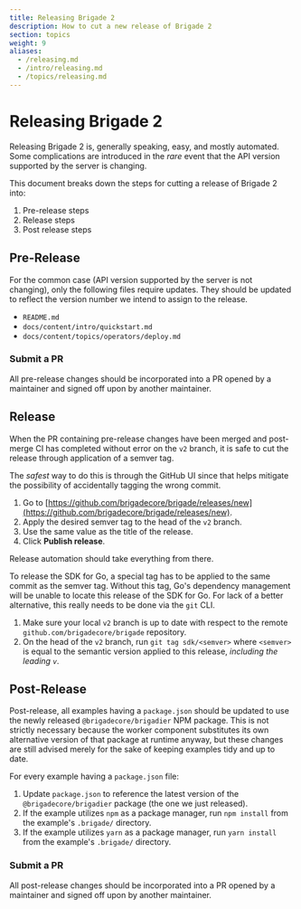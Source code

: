 ```yaml
---
title: Releasing Brigade 2
description: How to cut a new release of Brigade 2
section: topics
weight: 9
aliases:
  - /releasing.md
  - /intro/releasing.md
  - /topics/releasing.md
---
```


# Releasing Brigade 2

Releasing Brigade 2 is, generally speaking, easy, and mostly automated. Some
complications are introduced in the _rare_ event that the API version supported
by the server is changing.

This document breaks down the steps for cutting a release of Brigade 2 into:

1. Pre-release steps
2. Release steps
3. Post release steps

## Pre-Release

For the common case (API version supported by the server is not changing), only
the following files require updates. They should be updated to reflect the
version number we intend to assign to the release.

* `README.md`
* `docs/content/intro/quickstart.md`
* `docs/content/topics/operators/deploy.md`

### Submit a PR

All pre-release changes should be incorporated into a PR opened by a maintainer
and signed off upon by another maintainer.

## Release

When the PR containing pre-release changes have been merged and post-merge CI
has completed without error on the `v2` branch, it is safe to cut the release
through application of a semver tag.

The _safest_ way to do this is through the GitHub UI since that helps mitigate
the possibility of accidentally tagging the wrong commit.

1. Go to
[https://github.com/brigadecore/brigade/releases/new](https://github.com/brigadecore/brigade/releases/new).
1. Apply the desired semver tag to the head of the `v2` branch.
1. Use the same value as the title of the release.
1. Click __Publish release__.

Release automation should take everything from there.

To release the SDK for Go, a special tag has to be applied to the same commit as
the semver tag. Without this tag, Go's dependency management will be unable to
locate this release of the SDK for Go. For lack of a better alternative, this
really needs to be done via the `git` CLI.

1. Make sure your local `v2` branch is up to date with respect to the remote
   `github.com/brigadecore/brigade` repository.
1. On the head of the `v2` branch, run `git tag sdk/<semver>` where `<semver>`
   is equal to the semantic version applied to this release, _including the
   leading `v`_.

## Post-Release

Post-release, all examples having a `package.json` should be updated to use the
newly released `@brigadecore/brigadier` NPM package. This is not strictly
necessary because the worker component substitutes its own alternative version
of that package at runtime anyway, but these changes are still advised merely
for the sake of keeping examples tidy and up to date.

For every example having a `package.json` file:

1. Update `package.json` to reference the latest version of the
   `@brigadecore/brigadier` package (the one we just released).
1. If the example utilizes `npm` as a package manager, run `npm install` from
   the example's `.brigade/` directory.
1. If the example utilizes `yarn` as a package manager, run `yarn install` from
   the example's `.brigade/` directory.

### Submit a PR

All post-release changes should be incorporated into a PR opened by a maintainer
and signed off upon by another maintainer.
